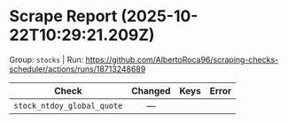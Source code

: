 # Scrape Report (2025-10-22T10:29:21.209Z)

Group: `stocks`  |  Run: https://github.com/AlbertoRoca96/scraping-checks-scheduler/actions/runs/18713248689

| Check | Changed | Keys | Error |
|---|:---:|:--|:--|
| `stock_ntdoy_global_quote` | — |  |  |
